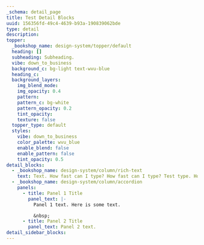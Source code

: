 ```yaml
---
_schema: detail_page
title: Test Detail Blocks
uuid: 156356fd-49c4-4639-b93a-190839062bde
type: detail
description:
topper:
  _bookshop_name: design-system/topper/default
  heading: []
  subheading: Subheading.
  vibe: down_to_business
  background_c: bg-light text-wvu-blue
  heading_c:
  background_layers:
    img_blend_mode:
    img_opacity: 0.4
    pattern:
    pattern_c: bg-white
    pattern_opacity: 0.2
    tint_opacity:
    texture: false
  topper_type: default
  styles:
    vibe: down_to_business
    color_palette: wvu_blue
    enable_blend: false
    enable_pattern: false
    tint_opacity: 0.5
detail_blocks:
  - _bookshop_name: design-system/column/rich-text
    text: Text. How fast can I type? How fast can I type? Test type. How fast?
  - _bookshop_name: design-system/column/accordion
    panels:
      - title: Panel 1 Title
        panel_text: |-
          Panel 1 text. Here is some text.

          &nbsp;
      - title: Panel 2 Title
        panel_text: Panel 2 text.
detail_sidebar_blocks:
---
```

